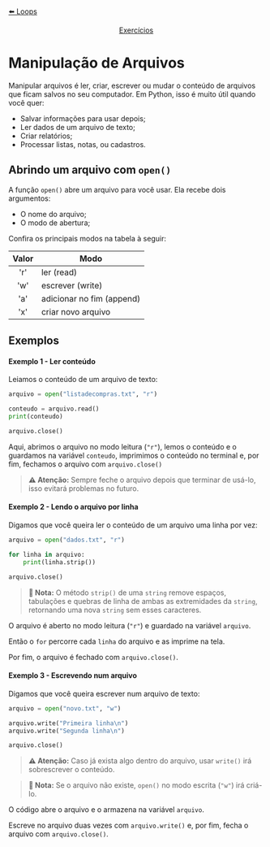<p align="left">
    <a href="./3. Estruturas de repetição.md">⬅️ Loops</a>
</p>
<p align="center">
    <a href="../../exercicios/Exercícios.md">Exercícios</a>
</p>

# Manipulação de Arquivos

Manipular arquivos é ler, criar, escrever ou mudar o conteúdo de arquivos que ficam salvos no seu computador. Em Python, isso é muito útil quando você quer:
- Salvar informações para usar depois;
- Ler dados de um arquivo de texto;
- Criar relatórios;
- Processar listas, notas, ou cadastros.

## Abrindo um arquivo com `open()`

A função `open()` abre um arquivo para você usar. Ela recebe dois argumentos:

- O nome do arquivo;
- O modo de abertura;

Confira os principais modos na tabela à seguir:

|Valor|Modo|
|:--:|--|
|'r'|ler (read)|
|'w'|escrever (write)|
|'a'|adicionar no fim (append)|
|'x'|criar novo arquivo|

## Exemplos

#### Exemplo 1 - Ler conteúdo
Leiamos o conteúdo de um arquivo de texto:

```python
arquivo = open("listadecompras.txt", "r")

conteudo = arquivo.read()
print(conteudo)

arquivo.close()
```

Aqui, abrimos o arquivo no modo leitura (`"r"`), lemos o conteúdo e o guardamos na variável `conteudo`, imprimimos o conteúdo no terminal e, por fim, fechamos o arquivo com `arquivo.close()`

> **:warning: Atenção:** Sempre feche o arquivo depois que terminar de usá-lo, isso evitará problemas no futuro.

#### Exemplo 2 - Lendo o arquivo por linha
Digamos que você queira ler o conteúdo de um arquivo uma linha por vez:

```python
arquivo = open("dados.txt", "r")

for linha in arquivo:
    print(linha.strip())

arquivo.close()
```

> **:book: Nota:** O método `strip()` de uma `string` remove espaços, tabulações e quebras de linha de ambas as extremidades da `string`, retornando uma nova `string` sem esses caracteres.

O arquivo é aberto no modo leitura (`"r"`) e guardado na variável `arquivo`.

Então o `for` percorre cada `linha` do arquivo e as imprime na tela.

Por fim, o arquivo é fechado com `arquivo.close()`.

#### Exemplo 3 - Escrevendo num arquivo
Digamos que você queira escrever num arquivo de texto:

```python
arquivo = open("novo.txt", "w")

arquivo.write("Primeira linha\n")
arquivo.write("Segunda linha\n")

arquivo.close()
```

> **:warning: Atenção:** Caso já exista algo dentro do arquivo, usar `write()` irá sobrescrever o conteúdo.

> **:book: Nota:** Se o arquivo não existe, `open()` no modo escrita (`"w"`) irá criá-lo.

O código abre o arquivo e o armazena na variável `arquivo`.

Escreve no arquivo duas vezes com `arquivo.write()` e, por fim, fecha o arquivo com `arquivo.close()`.
